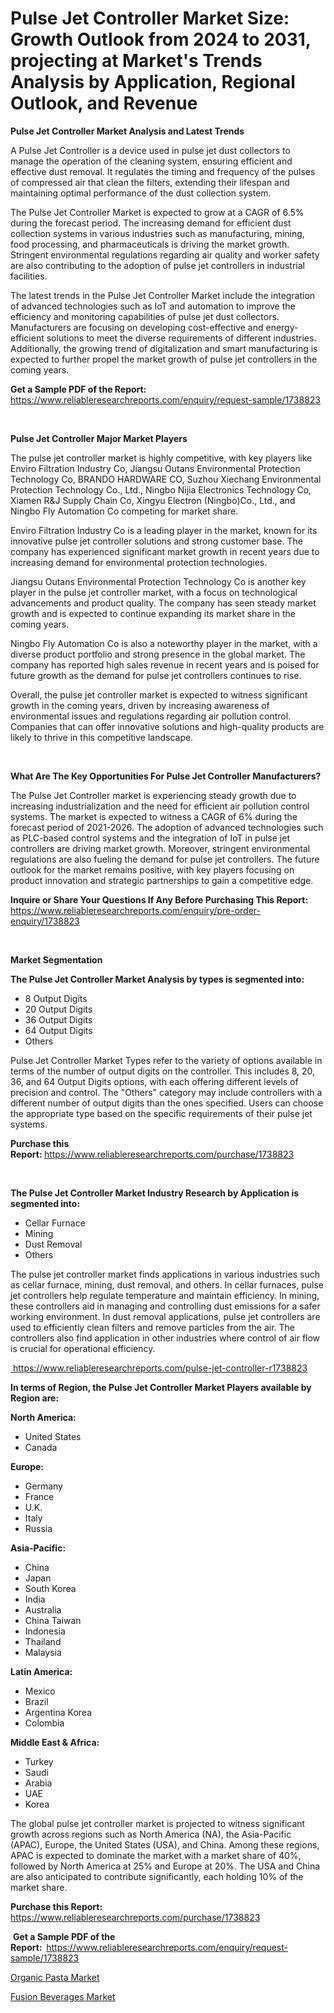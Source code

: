<p><h1>Pulse Jet Controller Market Size: Growth Outlook from 2024 to 2031, projecting at Market's Trends Analysis by Application, Regional Outlook, and Revenue</h1></p><p><strong>Pulse Jet Controller Market Analysis and Latest Trends</strong></p>
<p><p>A Pulse Jet Controller is a device used in pulse jet dust collectors to manage the operation of the cleaning system, ensuring efficient and effective dust removal. It regulates the timing and frequency of the pulses of compressed air that clean the filters, extending their lifespan and maintaining optimal performance of the dust collection system.</p><p>The Pulse Jet Controller Market is expected to grow at a CAGR of 6.5% during the forecast period. The increasing demand for efficient dust collection systems in various industries such as manufacturing, mining, food processing, and pharmaceuticals is driving the market growth. Stringent environmental regulations regarding air quality and worker safety are also contributing to the adoption of pulse jet controllers in industrial facilities.</p><p>The latest trends in the Pulse Jet Controller Market include the integration of advanced technologies such as IoT and automation to improve the efficiency and monitoring capabilities of pulse jet dust collectors. Manufacturers are focusing on developing cost-effective and energy-efficient solutions to meet the diverse requirements of different industries. Additionally, the growing trend of digitalization and smart manufacturing is expected to further propel the market growth of pulse jet controllers in the coming years.</p></p>
<p><strong>Get a Sample PDF of the Report:&nbsp;</strong> <a href="https://www.reliableresearchreports.com/enquiry/request-sample/1738823">https://www.reliableresearchreports.com/enquiry/request-sample/1738823</a></p>
<p>&nbsp;</p>
<p><strong>Pulse Jet Controller Major Market Players</strong></p>
<p><p>The pulse jet controller market is highly competitive, with key players like Enviro Filtration Industry Co, Jiangsu Outans Environmental Protection Technology Co, BRANDO HARDWARE CO, Suzhou Xiechang Environmental Protection Technology Co., Ltd., Ningbo Nijia Electronics Technology Co, Xiamen R&J Supply Chain Co, Xingyu Electron (Ningbo)Co., Ltd., and Ningbo Fly Automation Co competing for market share. </p><p>Enviro Filtration Industry Co is a leading player in the market, known for its innovative pulse jet controller solutions and strong customer base. The company has experienced significant market growth in recent years due to increasing demand for environmental protection technologies.</p><p>Jiangsu Outans Environmental Protection Technology Co is another key player in the pulse jet controller market, with a focus on technological advancements and product quality. The company has seen steady market growth and is expected to continue expanding its market share in the coming years.</p><p>Ningbo Fly Automation Co is also a noteworthy player in the market, with a diverse product portfolio and strong presence in the global market. The company has reported high sales revenue in recent years and is poised for future growth as the demand for pulse jet controllers continues to rise.</p><p>Overall, the pulse jet controller market is expected to witness significant growth in the coming years, driven by increasing awareness of environmental issues and regulations regarding air pollution control. Companies that can offer innovative solutions and high-quality products are likely to thrive in this competitive landscape.</p></p>
<p>&nbsp;</p>
<p><strong>What Are The Key Opportunities For Pulse Jet Controller Manufacturers?</strong></p>
<p><p>The Pulse Jet Controller market is experiencing steady growth due to increasing industrialization and the need for efficient air pollution control systems. The market is expected to witness a CAGR of 6% during the forecast period of 2021-2026. The adoption of advanced technologies such as PLC-based control systems and the integration of IoT in pulse jet controllers are driving market growth. Moreover, stringent environmental regulations are also fueling the demand for pulse jet controllers. The future outlook for the market remains positive, with key players focusing on product innovation and strategic partnerships to gain a competitive edge.</p></p>
<p><strong>Inquire or Share Your Questions If Any Before Purchasing This Report:</strong> <a href="https://www.reliableresearchreports.com/enquiry/pre-order-enquiry/1738823">https://www.reliableresearchreports.com/enquiry/pre-order-enquiry/1738823</a></p>
<p>&nbsp;</p>
<p><strong>Market Segmentation</strong></p>
<p><strong>The Pulse Jet Controller Market Analysis by types is segmented into:</strong></p>
<p><ul><li>8 Output Digits</li><li>20 Output Digits</li><li>36 Output Digits</li><li>64 Output Digits</li><li>Others</li></ul></p>
<p><p>Pulse Jet Controller Market Types refer to the variety of options available in terms of the number of output digits on the controller. This includes 8, 20, 36, and 64 Output Digits options, with each offering different levels of precision and control. The "Others" category may include controllers with a different number of output digits than the ones specified. Users can choose the appropriate type based on the specific requirements of their pulse jet systems.</p></p>
<p><strong>Purchase this Report:&nbsp;</strong><a href="https://www.reliableresearchreports.com/purchase/1738823">https://www.reliableresearchreports.com/purchase/1738823</a></p>
<p>&nbsp;</p>
<p><strong>The Pulse Jet Controller Market Industry Research by Application is segmented into:</strong></p>
<p><ul><li>Cellar Furnace</li><li>Mining</li><li>Dust Removal</li><li>Others</li></ul></p>
<p><p>The pulse jet controller market finds applications in various industries such as cellar furnace, mining, dust removal, and others. In cellar furnaces, pulse jet controllers help regulate temperature and maintain efficiency. In mining, these controllers aid in managing and controlling dust emissions for a safer working environment. In dust removal applications, pulse jet controllers are used to efficiently clean filters and remove particles from the air. The controllers also find application in other industries where control of air flow is crucial for operational efficiency.</p></p>
<p><a href="https://www.reliableresearchreports.com/pulse-jet-controller-r1738823">&nbsp;https://www.reliableresearchreports.com/pulse-jet-controller-r1738823</a></p>
<p><strong>In terms of Region, the Pulse Jet Controller Market Players available by Region are:</strong></p>
<p>
    <p> <strong> North America: </strong>
        <ul>
            <li>United States</li>
            <li>Canada</li>
        </ul>
        </p> 
    <p> <strong> Europe: </strong>
        <ul>
            <li>Germany</li>
            <li>France</li>
            <li>U.K.</li>
            <li>Italy</li>
            <li>Russia</li>
        </ul>
        </p> 
    <p> <strong> Asia-Pacific: </strong>
        <ul>
            <li>China</li>
            <li>Japan</li>
            <li>South Korea</li>
            <li>India</li>
            <li>Australia</li>
            <li>China Taiwan</li>
            <li>Indonesia</li>
            <li>Thailand</li>
            <li>Malaysia</li>
        </ul>
        </p> 
    <p> <strong> Latin America: </strong>
        <ul>
            <li>Mexico</li>
            <li>Brazil</li>
            <li>Argentina Korea</li>
            <li>Colombia</li>
        </ul>
        </p> 
    <p> <strong> Middle East & Africa: </strong>
        <ul>
            <li>Turkey</li>
            <li>Saudi</li>
            <li>Arabia</li>
            <li>UAE</li>
            <li>Korea</li>
        </ul>
    </p>
    </p>
<p><p>The global pulse jet controller market is projected to witness significant growth across regions such as North America (NA), the Asia-Pacific (APAC), Europe, the United States (USA), and China. Among these regions, APAC is expected to dominate the market with a market share of 40%, followed by North America at 25% and Europe at 20%. The USA and China are also anticipated to contribute significantly, each holding 10% of the market share.</p></p>
<p><strong>Purchase this Report: </strong><a href="https://www.reliableresearchreports.com/purchase/1738823">https://www.reliableresearchreports.com/purchase/1738823</a></p>
<p>&nbsp;<strong>Get a Sample PDF of the Report:&nbsp;&nbsp;</strong><a href="https://www.reliableresearchreports.com/enquiry/request-sample/1738823">https://www.reliableresearchreports.com/enquiry/request-sample/1738823</a></p>
<p><strong></strong></p>
<p><p><a href="https://github.com/haleemasakdiya1/Market-Research-Report-List-1/blob/main/organic-pasta-market.md">Organic Pasta Market</a></p><p><a href="https://github.com/yazulaeha/Market-Research-Report-List-1/blob/main/fusion-beverages-market.md">Fusion Beverages Market</a></p></p>